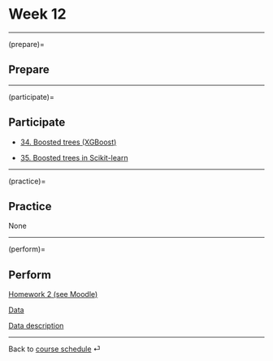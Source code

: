 # Week 12


---

(prepare)=
## Prepare



---

(participate)=
## Participate

- [34. Boosted trees (XGBoost)](../code/34-gradientboosting-xgboost.ipynb)

- [35. Boosted trees in Scikit-learn](../code/35-gradientboosting.ipynb)


---

(practice)=
## Practice

None



---

(perform)=
## Perform


[Homework 2 (see Moodle)](https://e-learning.hdm-stuttgart.de/moodle/mod/page/view.php?id=267036)

[Data](/_static/data/data-hw2.csv)

[Data description](/_static/data/data-hw3-description.md)




---

Back to [course schedule](../docs/course-schedule.md) ⏎
